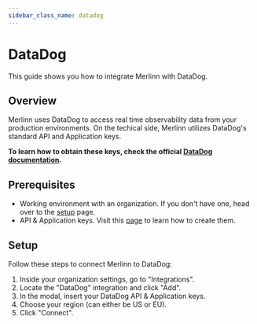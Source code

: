 ```yaml
---
sidebar_class_name: datadog
---
```


# DataDog

This guide shows you how to integrate Merlinn with DataDog.

## Overview

Merlinn uses DataDog to access real time observability data from your production environments. On the techical side, Merlinn utilizes DataDog's standard API and Application keys.

**To learn how to obtain these keys, check the official [DataDog documentation](https://docs.datadoghq.com/account_management/api-app-keys/).**

## Prerequisites

- Working environment with an organization. If you don't have one, head over to the [setup](../02-Getting%20started/01-Setup%20Merlinn.md) page.
- API & Application keys. Visit this [page](https://docs.datadoghq.com/account_management/api-app-keys/) to learn how to create them.

## Setup

Follow these steps to connect Merlinn to DataDog:

1. Inside your organization settings, go to "Integrations".
2. Locate the "DataDog" integration and click "Add".
3. In the modal, insert your DataDog API & Application keys.
4. Choose your region (can either be US or EU).
5. Click "Connect".
